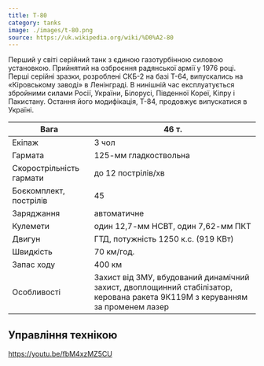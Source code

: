 ```yaml
---
title: T-80
category: tanks
image: ./images/t-80.png
source: https://uk.wikipedia.org/wiki/%D0%A2-80
---
```


Перший у світі серійний танк з єдиною газотурбінною силовою установкою. Прийнятий на озброєння радянської армії у 1976 році. Перші серійні зразки, розроблені СКБ-2 на базі Т-64, випускались на «Кіровському заводі» в Ленінграді. В нинішній час експлуатується збройними силами Росії, України, Білорусі, Південної Кореї, Кіпру і Пакистану. Остання його модифікація, Т-84, продовжує випускатися в Україні.

| Вага                     | 46 т.                                                                                                                          |
| ------------------------ | ------------------------------------------------------------------------------------------------------------------------------ |
| Екіпаж                   | 3 чол                                                                                                                          |
| Гармата                  | 125-мм гладкоствольна                                                                                                          |
| Скорострільність гармати | до 12 пострілів/хв                                                                                                             |
| Боєкомплект, пострілів   | 45                                                                                                                             |
| Заряджання               | автоматичне                                                                                                                    |
| Кулемети                 | один 12,7-мм НСВТ, один 7,62-мм ПКТ                                                                                            |
| Двигун                   | ГТД, потужність 1250 к.с. (919 КВт)                                                                                            |
| Швидкість                | 70 км/год.                                                                                                                     |
| Запас ходу               | 400 км                                                                                                                         |
| Особливості              | Захист від ЗМУ, вбудований динамічний захист, двоплощинний стабілізатор, керована ракета 9К119М з керуванням за променем лазер |

## Управління технікою

https://youtu.be/fbM4xzMZ5CU
